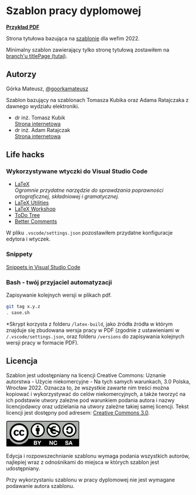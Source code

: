 # Szablon pracy dyplomowej

**[Przykład PDF](versions/PracaDyplomowa-LAST.pdf)**

Strona tytułowa bazująca na [szablonie][wefimszablon] dla wefim 2022.

Minimalny szablon zawierający tylko stronę tytułową zostawiłem na [branch'u titlePage (tutaj)](https://github.com/goorkamateusz/praca-dyplomowa-szablon/tree/titlePage).

## Autorzy
Górka Mateusz, [@goorkamateusz](https://goorkamateusz.github.io)

Szablon bazujący na szablonach Tomasza Kubika oraz Adama Ratajczaka z dawnego wydziału elektroniki.

- dr inż. Tomasz Kubik\
 [Strona internetowa](http://tomasz.kubik.staff.iiar.pwr.wroc.pl/)
- dr inż. Adam Ratajczak\
[Strona internetowa](http://diablo.iiar.pwr.edu.pl/~ar/LaTeX/mgr.php)

## Life hacks

### Wykorzystywane wtyczki do Visual Studio Code

- [LaTeX](https://marketplace.visualstudio.com/items?itemName=mathematic.vscode-latex)\
_Ogromnie przydatne narzędzie do sprawdzania poprawności ortograficznej, składniowej i gramatycznej._
- [LaTeX Utilities](https://marketplace.visualstudio.com/items?itemName=tecosaur.latex-utilities)
- [LaTeX Workshop](https://marketplace.visualstudio.com/items?itemName=James-Yu.latex-workshop)
- [ToDo Tree](https://marketplace.visualstudio.com/items?itemName=Gruntfuggly.todo-tree)
- [Better Comments](https://marketplace.visualstudio.com/items?itemName=aaron-bond.better-comments)

W pliku `.vscode/settings.json` pozostawiłem przydatne konfiguracje edytora i wtyczek.

### Snippety
[Snippets in Visual Studio Code](https://code.visualstudio.com/docs/editor/userdefinedsnippets)

### Bash - twój przyjaciel automatyzacji
Zapisywanie kolejnych wersji w plikach pdf.

```sh
git tag x.y.z
. save.sh
```

*Skrypt korzysta z folderu `/latex-build`, jako źródła źródła w którym znajduje się zbudowana wersja pracy w PDF (zgodnie z ustawieniami w `/.vscode/settings.json`, oraz folderu `/versions` do zapisywania kolejnych wersji pracy w formacie PDF).

## Licencja

Szablon jest udostępniany na licencji Creative Commons: Uznanie autorstwa - Użycie niekomercyjne - Na tych samych warunkach, 3.0 Polska, Wrocław 2022.
Oznacza to, że wszystkie zawarte nim treści można kopiować i  wykorzystywać do celów niekomercyjnych, a także tworzyć na ich podstawie utwory zależne pod warunkiem podania autora i nazwy licencjodawcy oraz udzielania na utwory zależne takiej samej licencji. Tekst licencji jest dostępny pod adresem: [Creative Commons 3.0](http://creativecommons.org/licenses/by-nc-sa/3.0/pl/).

<img width="200px" src="img/by-nc-sa.png"/>

Edycja i rozpowszechnianie szablonu wymaga podania wszystkich autorów, najlepiej wraz z odnośnikami do miejsca w których szablon jest udostępniany.

Przy wykorzystaniu szablonu w pracy dyplomowej nie jest wymagane podawanie autora szablonu.

[wefimszablon]: https://view.officeapps.live.com/op/view.aspx?src=https%3A%2F%2Fwefim.pwr.edu.pl%2Ffcp%2FFGBUKOQtTKlQhbx08SlkDUg1eUTgtCgg9ACFDC1RDS2FBWxslAxt1FSVcViU%2F219%2Fpublic%2F2021%2Fdocs%2Fdyplomanci%2F08112021%2Fwzor_strony_tytulowej_inz_12.doc&wdOrigin=BROWSELINK&fbclid=IwAR3QWe-6gLxgH4UJTaxIHrGUU6fu77SGT4IZecImWhOfkByDa_ubz0pB0GA
